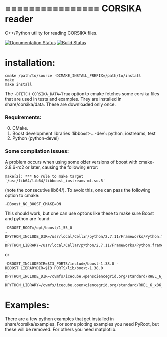 ================
CORSIKA reader
================

C++/Python utility for reading CORSIKA files.

[![Documentation Status](https://readthedocs.org/projects/corsika-reader/badge/?version=latest)](http://corsika-reader.readthedocs.io/en/latest/?badge=latest) [![Build Status](https://travis-ci.org/IceCube-SPNO/corsika_reader.svg?branch=master)](https://travis-ci.org/IceCube-SPNO/corsika_reader)

installation:
=============

```
cmake /path/to/source -DCMAKE_INSTALL_PREFIX=/path/to/install
make
make install
```

The `-DFETCH_CORSIKA_DATA=True` option to cmake fetches some corsika files that are used in tests and examples. They are installed in share/corsika/data. These are downloaded only once.

### Requirements:

0. CMake.
0. Boost development libraries (libboost-...-dev): python, iostreams, test
0. Python (python-devel)

### Some compilation issues:

A problem occurs when using some older versions of boost with cmake-2.8.6-rc2 or later, causing the following error:
```
make[2]: *** No rule to make target `/usr/lib64/lib64/libboost_iostreams-mt.so.5'
```
(note the consecutive lib64/). To avoid this, one can pass the following option to cmake:
```
-DBoost_NO_BOOST_CMAKE=ON
```

This should work, but one can use options like these to make sure Boost and python are found:
```
-DBOOST_ROOT=/opt/boost/1_55_0
-DPYTHON_INCLUDE_DIR=/usr/local/Cellar/python/2.7.11/Frameworks/Python.framework/Versions/2.7/include/python2.7
-DPYTHON_LIBRARY=/usr/local/Cellar/python/2.7.11/Frameworks/Python.framework/Versions/2.7/lib/libpython2.7.dylib
```
or
```
-DBOOST_INCLUDEDIR=$I3_PORTS/include/boost-1.38.0 -DBOOST_LIBRARYDIR=$I3_PORTS/lib/boost-1.38.0
-DPYTHON_INCLUDE_DIR=/cvmfs/icecube.opensciencegrid.org/standard/RHEL_6_x86_64/include/python2.7
-DPYTHON_LIBRARY=/cvmfs/icecube.opensciencegrid.org/standard/RHEL_6_x86_64/lib/libpython2.7.so
```

Examples:
=========

There are a few python examples that get installed in share/corsika/examples. For some plotting examples you need PyRoot, but these will be removed. For others you need matplotlib.
